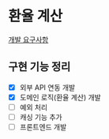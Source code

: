 # 환율 계산
[개발 요구사항](https://github.com/wirebarley/apply/blob/master/coding_test.md)

## 구현 기능 정리

- [x] 외부 API 연동 개발
- [x] 도메인 로직(환율 계산) 개발
- [ ] 예외 처리
- [ ] 캐싱 기능 추가
- [ ] 프론트엔드 개발
